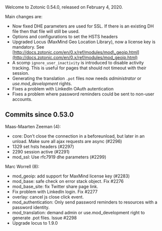 Welcome to Zotonic 0.54.0, released on February 4, 2020.

Main changes are:

*   Now fixed DHE parameters are used for SSL. If there is an existing DH file then that file will still be used.
*   Options and configurations to set the HSTS headers
*   Upgraded Locus (MaxMind Geo Location Library), now a license key is mandatory. See [http://docs.zotonic.com/en/0.x/ref/modules/mod\_geoip.html](http://docs.zotonic.com/en/0.x/ref/modules/mod_geoip.html)
*   A scomp `ignore_user_inactivity` is introduced to disable activity tracking. This is useful for pages that should not timeout with their session.
*   Generating the translation `.pot` files now needs *administrator* or *use.mod\_development* rights.
*   Fixes a problem with LinkedIn OAuth autentication
*   Fixes a problem where password reminders could be sent to non-user accounts.



Commits since 0.53.0
--------------------

Maas-Maarten Zeeman (4):

*   core: Don’t close the connection in a beforeunload, but later in an unload. Make sure all ajax requests are async (#2296)
*   1329 set hsts headers (#2297)
*   2290 session active (#2291)
*   mod\_ssl: Use rfc7919 dhe parameters (#2299)

Marc Worrell (8):

*   mod\_geoip: add support for MaxMind license key (#2283)
*   mod\_base: safe check on error stack object. Fix #2276
*   mod\_base\_site: fix Twitter share page link.
*   Fix problem with LinkedIn login. Fix #2277
*   overlay: cancel js close click event.
*   mod\_authentication: Only send password reminders to resources with a password identity.
*   mod\_translation: demand admin or use.mod\_development right to generate .pot files. Issue #2298
*   Upgrade locus to 1.9.0